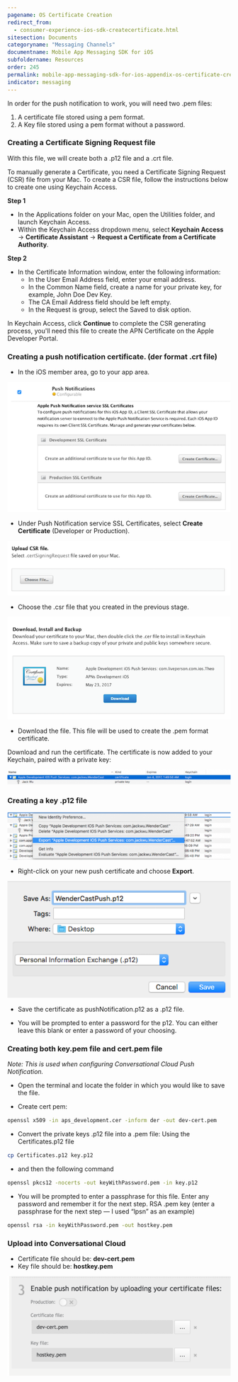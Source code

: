 ```yaml
---
pagename: OS Certificate Creation
redirect_from:
  - consumer-experience-ios-sdk-createcertificate.html
sitesection: Documents
categoryname: "Messaging Channels"
documentname: Mobile App Messaging SDK for iOS
subfoldername: Resources
order: 245
permalink: mobile-app-messaging-sdk-for-ios-appendix-os-certificate-creation.html
indicator: messaging
---
```


In order for the push notification to work, you will need two .pem files:

1. A certificate file stored using a pem format.
2. A Key file stored using a pem format without a password.

### Creating a Certificate Signing Request file

With this file, we will create both a .p12 file and a .crt file.

To manually generate a Certificate, you need a Certificate Signing Request (CSR) file from your Mac. To create a CSR file, follow the instructions below to create one using Keychain Access.

**Step 1**

- In the Applications folder on your Mac, open the Utilities folder, and launch Keychain Access.
- Within the Keychain Access dropdown menu, select **Keychain Access** → **Certificate Assistant** → **Request a Certificate from a Certificate Authority**.

**Step 2**

- In the Certificate Information window, enter the following information:
	- In the User Email Address field, enter your email address.
	- In the Common Name field, create a name for your private key, for example, John Doe Dev Key.
	- The CA Email Address field should be left empty.
	- In the Request is group, select the Saved to disk option.

In Keychain Access, click **Continue** to complete the CSR generating process, you'll need this file to create the APN Certificate on the Apple Developer Portal.

### Creating a push notification certificate. (der format .crt file)

- In the iOS member area, go to your app area.

![createpush](img/createpush.png)

- Under Push Notification service SSL Certificates, select **Create Certificate** (Developer or Production).

![uploadcsrfile](img/uploadcsrfile.png)

- Choose the .csr file that you created in the previous stage.

![downloadinstall](img/downloadinstall.png)

- Download the file. This file will be used to create the .pem format certificate.

Download and run the certificate. The certificate is now added to your Keychain, paired with a private key:

![certificate](img/download-certificate.png)

### Creating a key .p12 file

![create-key](img/createkey.png)

- Right-click on your new push certificate and choose **Export**.

![create-key2](img/createkey2.png)

- Save the certificate as pushNotification.p12 as a .p12 file.

- You will be prompted to enter a password for the p12. You can either leave this blank or enter a password of your choosing.

### Creating both key.pem file and cert.pem file

*Note: This is used when configuring Conversational Cloud Push Notification.*

- Open the terminal and locate the folder in which you would like to save the file.

- Create cert pem:

```bash
openssl x509 -in aps_development.cer -inform der -out dev-cert.pem
```

- Convert the private keys .p12 file into a .pem file:
Using the Certificates.p12 file

```bash
cp Certificates.p12 key.p12
```

- and then the following command

```bash
openssl pkcs12 -nocerts -out keyWithPassword.pem -in key.p12
```

- You will be prompted to enter a passphrase for this file. Enter any password and remember it for the next step. RSA .pem key (enter a passphrase for the next step — I used “lpsn” as an example)

```bash
openssl rsa -in keyWithPassword.pem -out hostkey.pem
```

### Upload into Conversational Cloud
- Certificate file should be: **dev-cert.pem**
- Key file should be: **hostkey.pem**

![uploadCertToLE](img/uploadCertToLE.png)
